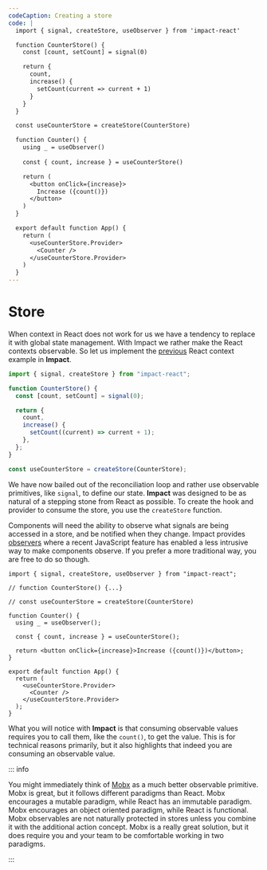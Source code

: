 ```yaml
---
codeCaption: Creating a store
code: |
  import { signal, createStore, useObserver } from 'impact-react'

  function CounterStore() {
    const [count, setCount] = signal(0)

    return {
      count,
      increase() {
        setCount(current => current + 1)
      }
    }
  }

  const useCounterStore = createStore(CounterStore)

  function Counter() {
    using _ = useObserver()
    
    const { count, increase } = useCounterStore()

    return (
      <button onClick={increase}>
        Increase ({count()})
      </button>
    )
  }

  export default function App() {    
    return (
      <useCounterStore.Provider>
        <Counter />
      </useCounterStore.Provider>
    )
  }
---
```


# Store

When context in React does not work for us we have a tendency to replace it with global state management. With Impact we rather make the React contexts observable. So let us implement the [previous](./context.md) React context example in **Impact**.

```ts
import { signal, createStore } from "impact-react";

function CounterStore() {
  const [count, setCount] = signal(0);

  return {
    count,
    increase() {
      setCount((current) => current + 1);
    },
  };
}

const useCounterStore = createStore(CounterStore);
```

We have now bailed out of the reconciliation loop and rather use observable primitives, like `signal`, to define our state. **Impact** was designed to be as natural of a stepping stone from React as possible. To create the hook and provider to consume the store, you use the `createStore` function.

Components will need the ability to observe what signals are being accessed in a store, and be notified when they change. Impact provides [observers](../observers.md) where a recent JavaScript feature has enabled a less intrusive way to make components observe. If you prefer a more traditional way, you are free to do so though.

```tsx
import { signal, createStore, useObserver } from "impact-react";

// function CounterStore() {...}

// const useCounterStore = createStore(CounterStore)

function Counter() {
  using _ = useObserver();

  const { count, increase } = useCounterStore();

  return <button onClick={increase}>Increase ({count()})</button>;
}

export default function App() {
  return (
    <useCounterStore.Provider>
      <Counter />
    </useCounterStore.Provider>
  );
}
```

What you will notice with **Impact** is that consuming observable values requires you to call them, like the `count()`, to get the value. This is for technical reasons primarily, but it also highlights that indeed you are consuming an observable value.

::: info

You might immediately think of [Mobx](https://mobx.js.org/README.html) as a much better observable primitive. Mobx is great, but it follows different paradigms than React. Mobx encourages a mutable paradigm, while React has an immutable paradigm. Mobx encourages an object oriented paradigm, while React is functional. Mobx observables are not naturally protected in stores unless you combine it with the additional action concept. Mobx is a really great solution, but it does require you and your team to be comfortable working in two paradigms.

:::

<ClientOnly>
  <Playground />
</ClientOnly>
